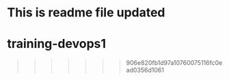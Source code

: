 
This is readme file updated
=======
# training-devops1
>>>>>>> 906e820fb1d97a10760075116fc0ead0356d1061
